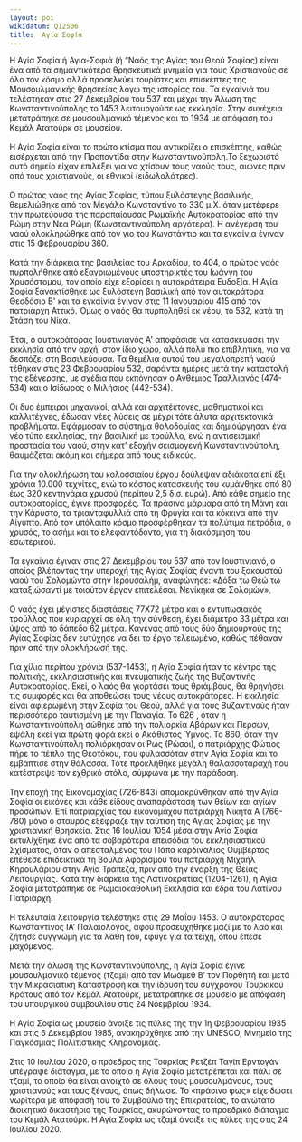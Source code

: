 ```yaml
---
layout: poi
wikidatum: Q12506
title:  Αγία Σοφία
---
```


Η Αγία Σοφία ή Αγια-Σοφιά (ή “Ναός της Αγίας του Θεού Σοφίας) είναι  ένα από τα σημαντικότερα  θρησκευτικά μνημεία για τους Χριστιανούς σε όλο τον κόσμο αλλά προσελκύει τουρίστες και επισκέπτες της Μουσουλμανικής θρησκείας λόγω της ιστορίας του. Τα εγκαίνιά του τελέστηκαν στις 27 Δεκεμβρίου του 537 και μέχρι την Άλωση της Κωνσταντινούπολης το 1453 λειτουργούσε ως εκκλησία. Στην συνέχεια μετατράπηκε σε μουσουλμανικό τέμενος και το 1934 με απόφαση του Κεμάλ Ατατούρκ σε μουσείου. <br> <br>
Η Αγία Σοφία είναι το πρώτο κτίσμα που αντικρίζει ο επισκέπτης, καθώς εισέρχεται από την Προποντίδα στην Κωνσταντινούπολη.Το ξεχωριστό αυτό σημείο είχαν επιλέξει για να χτίσουν τους ναούς τους, αιώνες πριν από τους χριστιανούς, οι εθνικοί (ειδωλολάτρες). <br> <br>
Ο πρώτος ναός της Αγίας Σοφίας, τύπου ξυλόστεγης βασιλικής, θεμελιώθηκε από τον Μεγάλο Κωνσταντίνο το 330 μ.Χ. όταν μετέφερε την πρωτεύουσα της παραπαίουσας Ρωμαϊκής Αυτοκρατορίας από την Ρώμη στην Νέα Ρώμη (Κωνσταντινούπολη αργότερα). Η ανέγερση του ναού ολοκληρώθηκε από τον γιο του Κωνστάντιο και τα εγκαίνια έγιναν στις 15 Φεβρουαρίου 360. <br> <br>
Κατά την διάρκεια της βασιλείας του Αρκαδίου, το 404, ο πρώτος ναός πυρπολήθηκε από εξαγριωμένους υποστηρικτές του Ιωάννη του Χρυσόστομου, τον οποίο είχε εξορίσει η αυτοκράτειρα Ευδοξία. Η Αγία Σοφία ξανακτίσθηκε ως ξυλόστεγη βασιλική από τον αυτοκράτορα Θεοδόσιο Β' και τα εγκαίνια έγιναν στις 11 Ιανουαρίου 415 από τον πατριάρχη Αττικό. Όμως ο ναός θα πυρποληθεί εκ νέου, το 532, κατά τη Στάση του Νίκα. <br> <br>
Έτσι, ο αυτοκράτορας Ιουστινιανός Α' αποφάσισε να κατασκευάσει την εκκλησία από την αρχή, στον ίδιο χώρο, αλλά πολύ πιο επιβλητική, για να δεσπόζει στη Βασιλεύουσα. Τα θεμέλια αυτού του μεγαλοπρεπή ναού τέθηκαν στις 23 Φεβρουαρίου 532, σαράντα ημέρες μετά την καταστολή της εξέγερσης, με σχέδια που εκπόνησαν ο Ανθέμιος Τραλλιανός (474-534) και ο Ισίδωρος ο Μιλήσιος (442-534). <br> <br>
Οι δυο έμπειροι μηχανικοί, αλλά και αρχιτέκτονες, μαθηματικοί και καλλιτέχνες, έδωσαν νέες λύσεις σε μέχρι τότε άλυτα αρχιτεκτονικά προβλήματα. Εφάρμοσαν το σύστημα θολοδομίας και δημιούργησαν ένα νέο τύπο εκκλησίας, την βασιλική με τρούλλο, ενώ η αντισεισμική προστασία του ναού, στην κατ’ εξοχήν σεισμογενή Κωνσταντινούπολη, θαυμάζεται ακόμη και σήμερα από τους ειδικούς. </br> </br>
Για την ολοκλήρωση του κολοσσιαίου έργου δούλεψαν αδιάκοπα επί έξι χρόνια 10.000 τεχνίτες, ενώ το κόστος κατασκευής του κυμάνθηκε από 80 έως 320 κεντηνάρια χρυσού (περίπου 2,5 δισ. ευρώ). Από κάθε σημείο της αυτοκρατορίας, έγινε προσφορές. Τα πράσινα μάρμαρα από τη Μάνη και την Κάρυστο, τα τριανταφυλλιά από τη Φρυγία και τα κόκκινα από την Αίγυπτο. Από τον υπόλοιπο κόσμο προσφέρθηκαν τα πολύτιμα πετράδια, ο χρυσός, το ασήμι και το ελεφαντόδοντο, για τη διακόσμηση του εσωτερικού. <br> <br>
Τα εγκαίνια έγιναν στις 27 Δεκεμβρίου του 537 από τον Ιουστινιανό, ο οποίος βλέποντας την υπεροχή της Αγίας Σοφίας έναντι του ξακουστού ναού του Σολομώντα στην Ιερουσαλήμ, αναφώνησε: «Δόξα τω Θεώ τω καταξιώσαντί με τοιούτον έργον επιτελέσαι. Νενίκηκά σε Σολομών». <br> <br>
Ο ναός έχει μέγιστες διαστάσεις 77Χ72 μέτρα και ο εντυπωσιακός τρούλλος που κυριαρχεί σε όλη την σύνθεση, έχει διάμετρο 33 μέτρα και ύψος από το δάπεδο 62 μέτρα. Κανένας από τους δύο δημιουργούς της Αγίας Σοφίας δεν ευτύχησε να δει το έργο τελειωμένο, καθώς πέθαναν πριν από την ολοκλήρωσή της. <br> <br>
Για χίλια περίπου χρόνια (537-1453), η Αγία Σοφία ήταν το κέντρο της πολιτικής, εκκλησιαστικής και πνευματικής ζωής της Βυζαντινής Αυτοκρατορίας. Εκεί, ο λαός θα γιορτάσει τους θριάμβους, θα θρηνήσει τις συμφορές και θα αποθεώσει τους νέους αυτοκράτορες. Η εκκλησία είναι αφιερωμένη στην Σοφία του Θεού, αλλά για τους Βυζαντινούς ήταν περισσότερο ταυτισμένη με την Παναγία. Το 626 , όταν η Κωνσταντινούπολη σώθηκε από την πολιορκία Αβάρων και Περσών, εψάλη εκεί για πρώτη φορά εκεί ο Ακάθιστος Ύμνος. Το 860, όταν την Κωνσταντινούπολη πολιόρκησαν οι Ρως (Ρώσοι), ο πατριάρχης Φώτιος πήρε το πέπλο της Θεοτόκου, που φυλασσόταν στην Αγία Σοφία και το εμβάπτισε στην θάλασσα. Τότε προκλήθηκε μεγάλη θαλασσοταραχή που κατέστρεψε τον εχθρικό στόλο, σύμφωνα με την παράδοση. <br> <br>
Την εποχή της Εικονομαχίας (726-843) απομακρύνθηκαν από την Αγία Σοφία οι εικόνες και κάθε είδους αναπαράσταση των θείων και αγίων προσώπων. Επί πατριαρχίας του εικονομάχου πατριάρχη Νικήτα Α (766-780) μόνο ο σταυρός εξέφραζε την ταύτιση της Αγίας Σοφίας με την χριστιανική θρησκεία. Στις 16 Ιουλίου 1054 μέσα στην Αγία Σοφία εκτυλίχθηκε ένα από τα σοβαρότερα επεισόδια του εκκλησιαστικού Σχίσματος, όταν ο απεσταλμένος του Πάπα καρδινάλιος Ουμβέρτος επέθεσε επιδεικτικά τη Βούλα Αφορισμού του πατριάρχη Μιχαήλ Κηρουλάριου στην Αγία Τράπεζα, πριν από την έναρξη της Θείας Λειτουργίας. Κατά την διάρκεια της Λατινοκρατίας (1204-1261), η Αγία Σοφία μετατράπηκε σε Ρωμαιοκαθολική Εκκλησία και έδρα του Λατίνου Πατριάρχη. <br> <br>
Η τελευταία λειτουργία τελέστηκε στις 29 Μαΐου 1453. Ο αυτοκράτορας Κωνσταντίνος ΙΑ’ Παλαιολόγος, αφού προσευχήθηκε μαζί με το λαό και ζήτησε συγγνώμη για τα λάθη του, έφυγε για τα τείχη, όπου έπεσε μαχόμενος. <br> <br>
Μετά την άλωση της Κωνσταντινούπολης, η Αγία Σοφία έγινε μουσουλμανικό τέμενος (τζαμί) από τον Μωάμεθ Β’ τον Πορθητή και μετά την Μικρασιατική Καταστροφή και την ίδρυση του σύγχρονου Τουρκικού Κράτους από τον Κεμάλ Ατατούρκ, μετατράπηκε σε μουσείο με απόφαση του υπουργικού συμβουλίου στις 24 Νοεμβρίου 1934. <br> <br>
Η Αγία Σοφία ως μουσείο άνοιξε τις πύλες της την 1η Φεβρουαρίου 1935 και στις 6 Δεκεμβρίου 1985, ανακηρύχθηκε από την UNESCO, Μνημείο της Παγκόσμιας Πολιτιστικής Κληρονομιάς. <br> <br>
Στις 10 Ιουλίου 2020, ο πρόεδρος της Τουρκίας Ρετζέπ Ταγίπ Ερντογάν υπέγραψε διάταγμα, με το οποίο η Αγία Σοφία μετατρέπεται και πάλι σε τζαμί, το οποίο θα είναι ανοιχτό σε όλους τους μουσουλμάνους, τους χριστιανούς και τους ξένους, όπως δήλωσε. Το «πράσινο φως» είχε δώσει νωρίτερα με απόφασή του το Συμβούλιο της Επικρατείας, το ανώτατο διοικητικό δικαστήριο της Τουρκίας, ακυρώνοντας το προεδρικό διάταγμα του Κεμάλ Ατατούρκ. Η Αγία Σοφία ως τζαμί άνοιξε τις πύλες της στις 24 Ιουλίου 2020.
